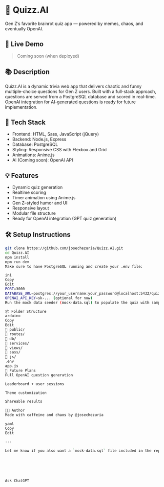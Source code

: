 # 🧠 Quizz.AI

Gen Z’s favorite brainrot quiz app — powered by memes, chaos, and eventually OpenAI.

## 🚀 Live Demo

> Coming soon (when deployed)

## 📚 Description

Quizz.AI is a dynamic trivia web app that delivers chaotic and funny multiple-choice questions for Gen Z users. Built with a full-stack approach, questions are served from a PostgreSQL database and scored in real-time. OpenAI integration for AI-generated questions is ready for future implementation.

## 🔧 Tech Stack

- Frontend: HTML, Sass, JavaScript (jQuery)
- Backend: Node.js, Express
- Database: PostgreSQL
- Styling: Responsive CSS with Flexbox and Grid
- Animations: Anime.js
- AI (Coming soon): OpenAI API

## 💡 Features

- Dynamic quiz generation
- Realtime scoring
- Timer animation using Anime.js
- Gen Z–styled humor and UI
- Responsive layout
- Modular file structure
- Ready for OpenAI integration (GPT quiz generation)

## 🛠️ Setup Instructions

```bash
git clone https://github.com/josechezuria/Quizz.AI.git
cd Quizz.AI
npm install
npm run dev
Make sure to have PostgreSQL running and create your .env file:

ini
Copy
Edit
PORT=3000
DATABASE_URL=postgres://your_username:your_password@localhost:5432/quizdb
OPENAI_API_KEY=sk-... (optional for now)
Run the mock data seeder (mock-data.sql) to populate the quiz with sample questions.

📦 Folder Structure
arduino
Copy
Edit
📁 public/
📁 routes/
📁 db/
📁 services/
📁 views/
📁 sass/
📁 js/
.env
app.js
💭 Future Plans
Full OpenAI question generation

Leaderboard + user sessions

Theme customization

Shareable results

🧑‍💻 Author
Made with caffeine and chaos by @josechezuria

yaml
Copy
Edit

---

Let me know if you also want a `mock-data.sql` file included in the repo officially. We can also add a deployment section once you pick your hosting provider (Render, Railway, etc.).






Ask ChatGPT
